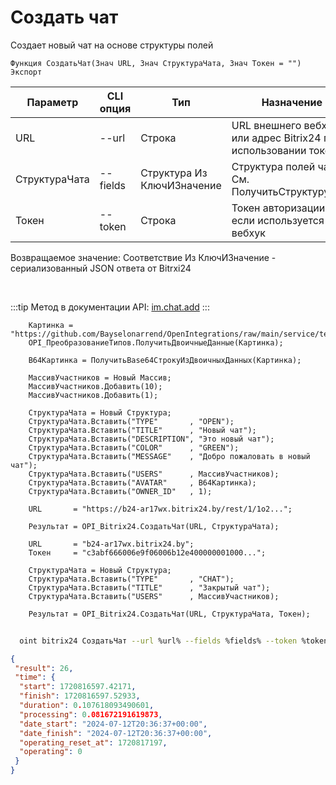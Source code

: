 ﻿---
sidebar_position: 1
---

# Создать чат
 Создает новый чат на основе структуры полей



`Функция СоздатьЧат(Знач URL, Знач СтруктураЧата, Знач Токен = "") Экспорт`

  | Параметр | CLI опция | Тип | Назначение |
  |-|-|-|-|
  | URL | --url | Строка | URL внешнего вебхука или адрес Bitrix24 при использовании токена |
  | СтруктураЧата | --fields | Структура Из КлючИЗначение | Структура полей чата. См. ПолучитьСтруктуруЧата |
  | Токен | --token | Строка | Токен авторизации, если используется не вебхук |

  
  Возвращаемое значение:   Соответствие Из КлючИЗначение - сериализованный JSON ответа от Bitrxi24

<br/>

:::tip
Метод в документации API: [im.chat.add](https://dev.1c-bitrix.ru/learning/course/?COURSE_ID=93&LESSON_ID=12093)
:::
<br/>


```bsl title="Пример кода"
    Картинка = "https://github.com/Bayselonarrend/OpenIntegrations/raw/main/service/test_data/picture.jpg";
    OPI_ПреобразованиеТипов.ПолучитьДвоичныеДанные(Картинка);

    B64Картинка = ПолучитьBase64СтрокуИзДвоичныхДанных(Картинка);

    МассивУчастников = Новый Массив;
    МассивУчастников.Добавить(10);
    МассивУчастников.Добавить(1);

    СтруктураЧата = Новый Структура;
    СтруктураЧата.Вставить("TYPE"       , "OPEN");
    СтруктураЧата.Вставить("TITLE"      , "Новый чат");
    СтруктураЧата.Вставить("DESCRIPTION", "Это новый чат");
    СтруктураЧата.Вставить("COLOR"      , "GREEN");
    СтруктураЧата.Вставить("MESSAGE"    , "Добро пожаловать в новый чат");
    СтруктураЧата.Вставить("USERS"      , МассивУчастников);
    СтруктураЧата.Вставить("AVATAR"     , B64Картинка);
    СтруктураЧата.Вставить("OWNER_ID"   , 1);

    URL       = "https://b24-ar17wx.bitrix24.by/rest/1/1o2...";

    Результат = OPI_Bitrix24.СоздатьЧат(URL, СтруктураЧата);

    URL       = "b24-ar17wx.bitrix24.by";
    Токен     = "c3abf666006e9f06006b12e400000001000...";

    СтруктураЧата = Новый Структура;
    СтруктураЧата.Вставить("TYPE"       , "CHAT");
    СтруктураЧата.Вставить("TITLE"      , "Закрытый чат");
    СтруктураЧата.Вставить("USERS"      , МассивУчастников);

    Результат = OPI_Bitrix24.СоздатьЧат(URL, СтруктураЧата, Токен);
```



```sh title="Пример команды CLI"
    
  oint bitrix24 СоздатьЧат --url %url% --fields %fields% --token %token%

```

```json title="Результат"
{
 "result": 26,
 "time": {
  "start": 1720816597.42171,
  "finish": 1720816597.52933,
  "duration": 0.107618093490601,
  "processing": 0.081672191619873,
  "date_start": "2024-07-12T20:36:37+00:00",
  "date_finish": "2024-07-12T20:36:37+00:00",
  "operating_reset_at": 1720817197,
  "operating": 0
 }
}
```
